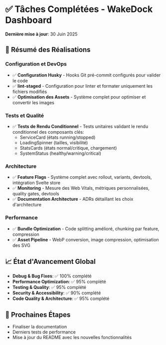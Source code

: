 # ✅ Tâches Complétées - WakeDock Dashboard

**Dernière mise à jour**: 30 Juin 2025

## 🎯 Résumé des Réalisations

### Configuration et DevOps
- ✅ **Configuration Husky** - Hooks Git pré-commit configurés pour valider le code
- ✅ **lint-staged** - Configuration pour linter et formater uniquement les fichiers modifiés
- ✅ **Optimisation des Assets** - Système complet pour optimiser et convertir les images

### Tests et Qualité
- ✅ **Tests de Rendu Conditionnel** - Tests unitaires validant le rendu conditionnel des composants clés:
  - ServiceCard (états running/stopped)
  - LoadingSpinner (tailles, visibilité)
  - StatsCards (états normal/critique, chargement)
  - SystemStatus (healthy/warning/critical)

### Architecture
- ✅ **Feature Flags** - Système complet avec rollout, variants, devtools, intégration Svelte store
- ✅ **Monitoring** - Mesure des Web Vitals, métriques personnalisées, quality gates, devtools
- ✅ **Documentation Architecture** - ADRs détaillant les choix d'architecture

### Performance
- ✅ **Bundle Optimization** - Code splitting amélioré, chunking par feature, compression
- ✅ **Asset Pipeline** - WebP conversion, image compression, optimisation des SVG

## 📈 État d'Avancement Global
- **Debug & Bug Fixes**: ✅ 100% complété
- **Performance Optimization**: ✅ 95% complété
- **Testing & Quality**: ✅ 95% complété
- **Security & Accessibility**: ✅ 90% complété
- **Code Quality & Architecture**: ✅ 95% complété

## 🎯 Prochaines Étapes
- Finaliser la documentation
- Derniers tests de performance
- Mise à jour du README avec les nouvelles fonctionnalités
